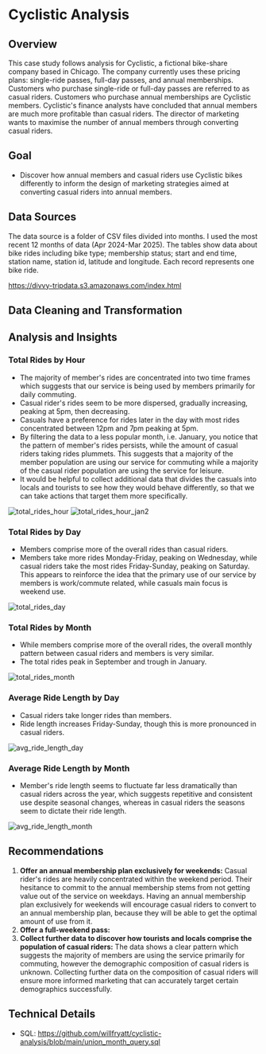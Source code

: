 # Cyclistic Analysis
## Overview
This case study follows analysis for Cyclistic, a fictional bike-share company based in Chicago. The company currently uses these pricing plans: single-ride passes, full-day passes, and annual memberships. Customers who purchase single-ride or full-day passes are referred to as casual riders.
Customers who purchase annual memberships are Cyclistic members. Cyclistic's finance analysts have concluded that annual members are much more profitable than casual riders. The director of marketing wants to maximise the number of annual members through converting casual riders.

## Goal
* Discover how annual members and casual riders use Cyclistic bikes differently to inform the design of marketing strategies aimed at converting casual riders into
annual members.
## Data Sources
The data source is a folder of CSV files divided into months. I used the most recent 12 months of data (Apr 2024-Mar 2025).
The tables show data about bike rides including bike type; membership status; start and end time, station name, station id, latitude and longitude. Each record represents one bike ride.

https://divvy-tripdata.s3.amazonaws.com/index.html
## Data Cleaning and Transformation

## Analysis and Insights
### Total Rides by Hour
* The majority of member's rides are concentrated into two time frames which suggests that our service is being used by members primarily for daily commuting.
* Casual rider's rides seem to be more dispersed, gradually increasing, peaking at 5pm, then decreasing.
* Casuals have a preference for rides later in the day with most rides concentrated between 12pm and 7pm peaking at 5pm.
* By filtering the data to a less popular month, i.e. January, you notice that the pattern of member's rides persists, while the amount of casual riders taking rides plummets. This suggests that a majority of the member population are using our service for commuting while a majority of the casual rider population are using the service for leisure.
* It would be helpful to collect additional data that divides the casuals into locals and tourists to see how they would behave differently, so that we can take actions that target them more specifically.

![total_rides_hour](https://github.com/user-attachments/assets/86d4c670-5d06-4c82-8151-fb26944d4691)
![total_rides_hour_jan2](https://github.com/user-attachments/assets/fd92f1b2-8fcb-4391-819f-cfc493cd51e9)


### Total Rides by Day
* Members comprise more of the overall rides than casual riders.
* Members take more rides Monday-Friday, peaking on Wednesday, while casual riders take the most rides Friday-Sunday, peaking on Saturday. This appears to reinforce the idea that the primary use of our service by members is work/commute related, while casuals main focus is weekend use.

![total_rides_day](https://github.com/user-attachments/assets/c869cb2b-1bf8-44fa-b51e-6ac4a63bef40)


### Total Rides by Month
* While members comprise more of the overall rides, the overall monthly pattern between casual riders and members is very similar.
* The total rides peak in September and trough in January.

![total_rides_month](https://github.com/user-attachments/assets/3e77aece-ee75-42c3-98cd-a568e540855d)


### Average Ride Length by Day
* Casual riders take longer rides than members.
* Ride length increases Friday-Sunday, though this is more pronounced in casual riders.

![avg_ride_length_day](https://github.com/user-attachments/assets/0b84a0f3-420f-4167-b92e-b328cafe335b)


### Average Ride Length by Month
* Member's ride length seems to fluctuate far less dramatically than casual riders across the year, which suggests repetitive and consistent use despite seasonal changes, whereas in casual riders the seasons seem to dictate their ride length.

![avg_ride_length_month](https://github.com/user-attachments/assets/f2b060d4-7421-4a67-ae3c-79959ed3597d)

## Recommendations
1. **Offer an annual membership plan exclusively for weekends:** Casual rider's rides are heavily concentrated within the weekend period. Their hesitance to commit to the annual membership stems from not getting value out of the service on weekdays. Having an annual membership plan exclusively for weekends will encourage casual riders to convert to an annual membership plan, because they will be able to get the optimal amount of use from it.
2. **Offer a full-weekend pass:** 
3. **Collect further data to discover how tourists and locals comprise the population of casual riders:** The data shows a clear pattern which suggests the majority of members are using the service primarily for commuting, however the demographic composition of casual riders is unknown. Collecting further data on the composition of casual riders will ensure more informed marketing that can accurately target certain demographics successfully.

## Technical Details
* SQL: https://github.com/willfryatt/cyclistic-analysis/blob/main/union_month_query.sql
